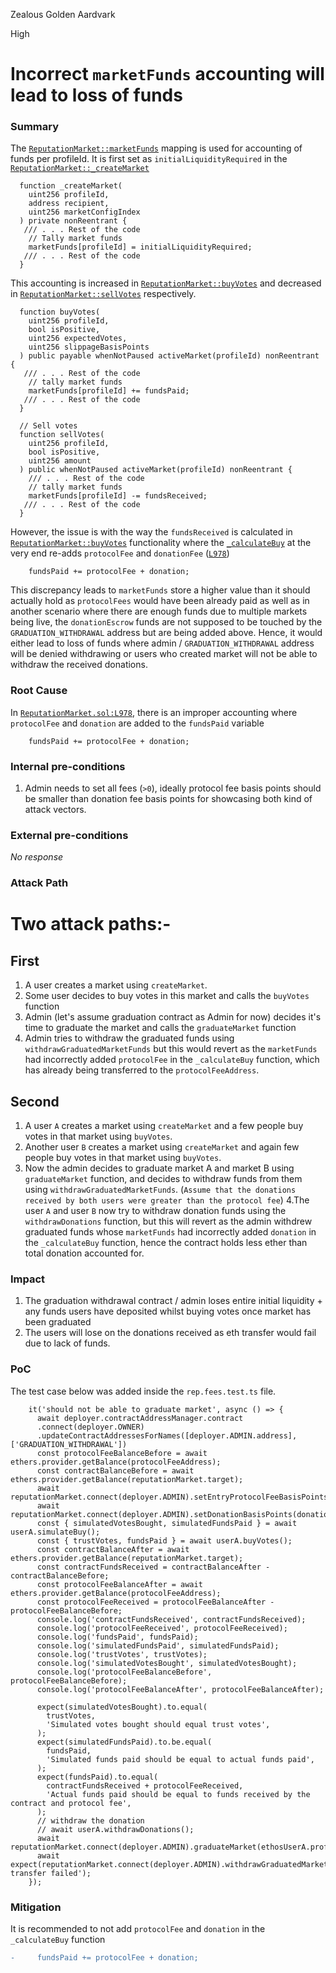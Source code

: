 Zealous Golden Aardvark

High

# Incorrect `marketFunds` accounting will lead to loss of funds

### Summary

The [`ReputationMarket::marketFunds`](https://github.com/sherlock-audit/2024-11-ethos-network-ii/blob/57c02df7c56f0b18c681a89ebccc28c86c72d8d8/ethos/packages/contracts/contracts/ReputationMarket.sol#L112) mapping is used for accounting of funds per profileId.
It is first set as `initialLiquidityRequired` in the [`ReputationMarket::_createMarket`](https://github.com/sherlock-audit/2024-11-ethos-network-ii/blob/57c02df7c56f0b18c681a89ebccc28c86c72d8d8/ethos/packages/contracts/contracts/ReputationMarket.sol#L315)
```solidity
  function _createMarket(
    uint256 profileId,
    address recipient,
    uint256 marketConfigIndex
  ) private nonReentrant {
   /// . . . Rest of the code
    // Tally market funds
    marketFunds[profileId] = initialLiquidityRequired;
   /// . . . Rest of the code
  }
```
This accounting is increased in [`ReputationMarket::buyVotes`](https://github.com/sherlock-audit/2024-11-ethos-network-ii/blob/57c02df7c56f0b18c681a89ebccc28c86c72d8d8/ethos/packages/contracts/contracts/ReputationMarket.sol#L442) and decreased in [`ReputationMarket::sellVotes`](https://github.com/sherlock-audit/2024-11-ethos-network-ii/blob/57c02df7c56f0b18c681a89ebccc28c86c72d8d8/ethos/packages/contracts/contracts/ReputationMarket.sol#L495) respectively.
```solidity
  function buyVotes(
    uint256 profileId,
    bool isPositive,
    uint256 expectedVotes,
    uint256 slippageBasisPoints
  ) public payable whenNotPaused activeMarket(profileId) nonReentrant {
   /// . . . Rest of the code
    // tally market funds
    marketFunds[profileId] += fundsPaid;
   /// . . . Rest of the code
  }
```
```solidity
  // Sell votes
  function sellVotes(
    uint256 profileId,
    bool isPositive,
    uint256 amount
  ) public whenNotPaused activeMarket(profileId) nonReentrant {
    /// . . . Rest of the code
    // tally market funds
    marketFunds[profileId] -= fundsReceived;
   /// . . . Rest of the code
  }
```
However, the issue is with the way the `fundsReceived` is calculated in [`ReputationMarket::buyVotes`](https://github.com/sherlock-audit/2024-11-ethos-network-ii/blob/57c02df7c56f0b18c681a89ebccc28c86c72d8d8/ethos/packages/contracts/contracts/ReputationMarket.sol#L442) functionality where the [`_calculateBuy`](https://github.com/sherlock-audit/2024-11-ethos-network-ii/blob/57c02df7c56f0b18c681a89ebccc28c86c72d8d8/ethos/packages/contracts/contracts/ReputationMarket.sol#L942) at the very end re-adds `protocolFee` and `donationFee` ([`L978`](https://github.com/sherlock-audit/2024-11-ethos-network-ii/blob/57c02df7c56f0b18c681a89ebccc28c86c72d8d8/ethos/packages/contracts/contracts/ReputationMarket.sol#L978))
```solidity
    fundsPaid += protocolFee + donation;
```
This discrepancy leads to `marketFunds` store a higher value than it should actually hold as `protocolFees` would have been already paid as well as in another scenario where there are enough funds due to multiple markets being live, the `donationEscrow` funds are not supposed to be touched by the `GRADUATION_WITHDRAWAL` address but are being added above.
Hence, it would either lead to loss of funds where admin / `GRADUATION_WITHDRAWAL` address will be denied withdrawing or users who created market will not be able to withdraw the received donations.


### Root Cause

In [`ReputationMarket.sol:L978`](https://github.com/sherlock-audit/2024-11-ethos-network-ii/blob/57c02df7c56f0b18c681a89ebccc28c86c72d8d8/ethos/packages/contracts/contracts/ReputationMarket.sol#L978), there is an improper accounting where `protocolFee` and `donation` are added to the `fundsPaid` variable
```solidity
    fundsPaid += protocolFee + donation;
```

### Internal pre-conditions

1. Admin needs to set all fees (`>0`), ideally protocol fee basis points should be smaller than donation fee basis points for showcasing both kind of attack vectors.

### External pre-conditions

_No response_

### Attack Path

# Two attack paths:-
## First
1. A user creates a market using `createMarket`.
2. Some user decides to buy votes in this market and calls the `buyVotes` function
3. Admin (let's assume graduation contract as Admin for now) decides it's time to graduate the market and calls the `graduateMarket` function
4. Admin tries to withdraw the graduated funds using `withdrawGraduatedMarketFunds` but this would revert as the `marketFunds` had incorrectly added `protocolFee` in the `_calculateBuy` function, which has already being transferred to the `protocolFeeAddress`.

## Second
1. A user `A` creates a market using `createMarket` and a few people buy votes in that market using `buyVotes`.
2. Another user `B` creates a market using `createMarket` and again few people buy votes in that market using `buyVotes`.
3. Now the admin decides to graduate market A and market B using `graduateMarket` function, and decides to withdraw funds from them using `withdrawGraduatedMarketFunds`. (`Assume that the donations received by both users were greater than the protocol fee`)
4.The user `A` and user `B` now try to withdraw donation funds using the `withdrawDonations` function, but this will revert as the admin withdrew graduated funds whose `marketFunds` had incorrectly added `donation` in the `_calculateBuy` function, hence the contract holds less ether than total donation accounted for.

### Impact

1. The graduation withdrawal contract / admin loses entire initial liquidity + any funds users have deposited whilst buying votes once market has been graduated 
2. The users will lose on the donations received as eth transfer would fail due to lack of funds.

### PoC

The test case below was added inside the `rep.fees.test.ts` file.
```solidity
    it('should not be able to graduate market', async () => {
      await deployer.contractAddressManager.contract
      .connect(deployer.OWNER)
      .updateContractAddressesForNames([deployer.ADMIN.address], ['GRADUATION_WITHDRAWAL'])
      const protocolFeeBalanceBefore = await ethers.provider.getBalance(protocolFeeAddress);
      const contractBalanceBefore = await ethers.provider.getBalance(reputationMarket.target);
      await reputationMarket.connect(deployer.ADMIN).setEntryProtocolFeeBasisPoints(entryFee);
      await reputationMarket.connect(deployer.ADMIN).setDonationBasisPoints(donationFee);
      const { simulatedVotesBought, simulatedFundsPaid } = await userA.simulateBuy();
      const { trustVotes, fundsPaid } = await userA.buyVotes();
      const contractBalanceAfter = await ethers.provider.getBalance(reputationMarket.target);
      const contractFundsReceived = contractBalanceAfter - contractBalanceBefore;
      const protocolFeeBalanceAfter = await ethers.provider.getBalance(protocolFeeAddress);
      const protocolFeeReceived = protocolFeeBalanceAfter - protocolFeeBalanceBefore;
      console.log('contractFundsReceived', contractFundsReceived);
      console.log('protocolFeeReceived', protocolFeeReceived);
      console.log('fundsPaid', fundsPaid);
      console.log('simulatedFundsPaid', simulatedFundsPaid);
      console.log('trustVotes', trustVotes);
      console.log('simulatedVotesBought', simulatedVotesBought);
      console.log('protocolFeeBalanceBefore', protocolFeeBalanceBefore);
      console.log('protocolFeeBalanceAfter', protocolFeeBalanceAfter);

      expect(simulatedVotesBought).to.equal(
        trustVotes,
        'Simulated votes bought should equal trust votes',
      );
      expect(simulatedFundsPaid).to.be.equal(
        fundsPaid,
        'Simulated funds paid should be equal to actual funds paid',
      );
      expect(fundsPaid).to.equal(
        contractFundsReceived + protocolFeeReceived,
        'Actual funds paid should be equal to funds received by the contract and protocol fee',
      );
      // withdraw the donation
      // await userA.withdrawDonations();
      await reputationMarket.connect(deployer.ADMIN).graduateMarket(ethosUserA.profileId);
      await expect(reputationMarket.connect(deployer.ADMIN).withdrawGraduatedMarketFunds(ethosUserA.profileId)).to.be.revertedWith('ETH transfer failed');
    });
```    

### Mitigation

It is recommended to not add `protocolFee` and `donation` in the `_calculateBuy` function
```diff
-     fundsPaid += protocolFee + donation;
```